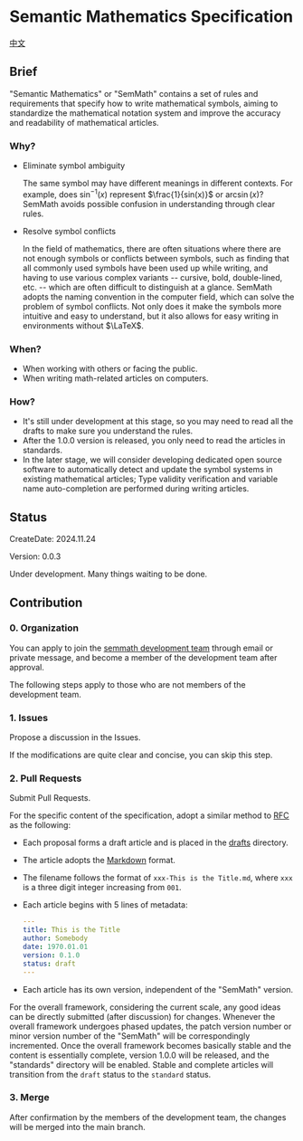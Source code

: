 # Semantic Mathematics Specification

[中文](README_zh.md)

## Brief

"Semantic Mathematics" or "SemMath" contains a set of rules and requirements that specify how to write mathematical symbols, aiming to standardize the mathematical notation system and improve the accuracy and readability of mathematical articles.

### Why?

- Eliminate symbol ambiguity

  The same symbol may have different meanings in different contexts. For example, does $\sin^{-1}(x)$ represent $\frac{1}{sin(x)}$ or $\arcsin(x)$? SemMath avoids possible confusion in understanding through clear rules.

- Resolve symbol conflicts

  In the field of mathematics, there are often situations where there are not enough symbols or conflicts between symbols, such as finding that all commonly used symbols have been used up while writing, and having to use various complex variants -- cursive, bold, double-lined, etc. -- which are often difficult to distinguish at a glance. SemMath adopts the naming convention in the computer field, which can solve the problem of symbol conflicts. Not only does it make the symbols more intuitive and easy to understand, but it also allows for easy writing in environments without $\LaTeX$.

### When?

- When working with others or facing the public.
- When writing math-related articles on computers.

### How?

- It's still under development at this stage, so you may need to read all the drafts to make sure you understand the rules.
- After the 1.0.0 version is released, you only need to read the articles in standards.
- In the later stage, we will consider developing dedicated open source software to automatically detect and update the symbol systems in existing mathematical articles; Type validity verification and variable name auto-completion are performed during writing articles.

## Status

CreateDate: 2024.11.24

Version: 0.0.3

Under development. Many things waiting to be done.

## Contribution

### 0. Organization

You can apply to join the [semmath development team](https://github.com/semmath) through email or private message, and become a member of the development team after approval.

The following steps apply to those who are not members of the development team.

### 1. Issues

Propose a discussion in the Issues.

If the modifications are quite clear and concise, you can skip this step.

### 2. Pull Requests

Submit Pull Requests.

For the specific content of the specification, adopt a similar method to [RFC](https://www.rfc-editor.org/) as the following:

- Each proposal forms a draft article and is placed in the [drafts](./drafts/) directory.
- The article adopts the [Markdown](https://www.markdownguide.org/) format.
- The filename follows the format of `xxx-This is the Title.md`, where `xxx` is a three digit integer increasing from `001`.
- Each article begins with 5 lines of metadata:

  ```yml
  ---
  title: This is the Title
  author: Somebody
  date: 1970.01.01
  version: 0.1.0
  status: draft
  ---
  ```

- Each article has its own version, independent of the "SemMath" version.

For the overall framework, considering the current scale, any good ideas can be directly submitted (after discussion) for changes. Whenever the overall framework undergoes phased updates, the patch version number or minor version number of the "SemMath" will be correspondingly incremented. Once the overall framework becomes basically stable and the content is essentially complete, version 1.0.0 will be released, and the "standards" directory will be enabled. Stable and complete articles will transition from the `draft` status to the `standard` status.

### 3. Merge

After confirmation by the members of the development team, the changes will be merged into the main branch.
